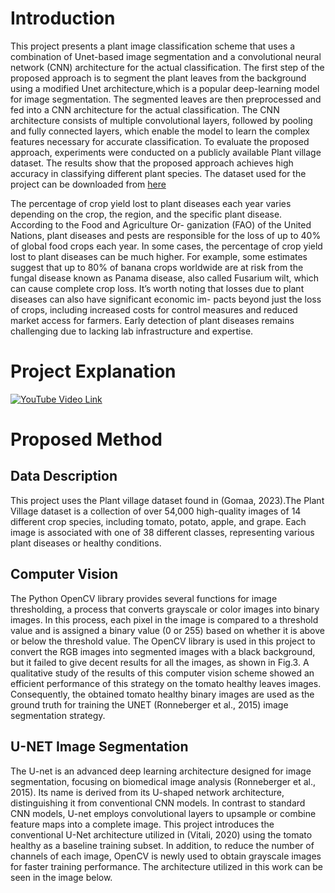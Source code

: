 # Introduction 
This project presents a plant image classification scheme that uses a combination of Unet-based image segmentation and a convolutional neural
network (CNN) architecture for the actual classification. The first step of the proposed approach is to segment the plant leaves from the
background using a modified Unet architecture,which is a popular deep-learning model for image segmentation. The segmented leaves are
then preprocessed and fed into a CNN architecture for the actual classification. The CNN architecture consists of multiple convolutional layers, 
followed by pooling and fully connected layers, which enable the model to learn the complex features necessary for accurate classification. 
To evaluate the proposed approach, experiments were conducted on a publicly available Plant village dataset. The results show that
the proposed approach achieves high accuracy in classifying different plant species. The dataset used for the project can be downloaded from [here](https://www.kaggle.com/datasets/vipoooool/new-plant-diseases-dataset/download?datasetVersionNumber=2)

The percentage of crop yield lost to plant diseases each year
varies depending on the crop, the region, and the specific
plant disease. According to the Food and Agriculture Or-
ganization (FAO) of the United Nations, plant diseases and
pests are responsible for the loss of up to 40% of global
food crops each year. In some cases, the percentage of
crop yield lost to plant diseases can be much higher. For
example, some estimates suggest that up to 80% of banana
crops worldwide are at risk from the fungal disease known
as Panama disease, also called Fusarium wilt, which can
cause complete crop loss. It’s worth noting that losses due
to plant diseases can also have significant economic im-
pacts beyond just the loss of crops, including increased
costs for control measures and reduced market access for
farmers. Early detection of plant diseases remains challenging due to lacking lab infrastructure and expertise.

# Project Explanation 
[![YouTube Video Link](https://img.youtube.com/vi/eyfjTdy0c60/maxresdefault.jpg)](https://youtu.be/eyfjTdy0c60)

# Proposed Method
## Data Description
This project uses the Plant village dataset found in (Gomaa, 2023).The Plant Village dataset is a collection of over
54,000 high-quality images of 14 different crop species,
including tomato, potato, apple, and grape. Each image
is associated with one of 38 different classes, representing
various plant diseases or healthy conditions.

## Computer Vision
The Python OpenCV library provides several functions for
image thresholding, a process that converts grayscale or
color images into binary images. In this process, each pixel
in the image is compared to a threshold value and is assigned a binary value (0 or 255) based on whether it is
above or below the threshold value. The OpenCV library
is used in this project to convert the RGB images into segmented images with a black background, but it failed to
give decent results for all the images, as shown in Fig.3.
A qualitative study of the results of this computer vision
scheme showed an efficient performance of this strategy on
the tomato healthy leaves images. Consequently, the obtained tomato healthy binary images are used as the ground
truth for training the UNET (Ronneberger et al., 2015) image segmentation strategy.

##  U-NET Image Segmentation
The U-net is an advanced deep learning architecture designed for image segmentation, focusing on biomedical image analysis (Ronneberger et al., 2015). Its name is derived
from its U-shaped network architecture, distinguishing it
from conventional CNN models. In contrast to standard
CNN models, U-net employs convolutional layers to upsample or combine feature maps into a complete image.
This project introduces the conventional U-Net architecture utilized in (Vitali, 2020) using the tomato healthy as a
baseline training subset. In addition, to reduce the number
of channels of each image, OpenCV is newly used to obtain grayscale images for faster training performance. The
architecture utilized in this work can be seen in the image below.

